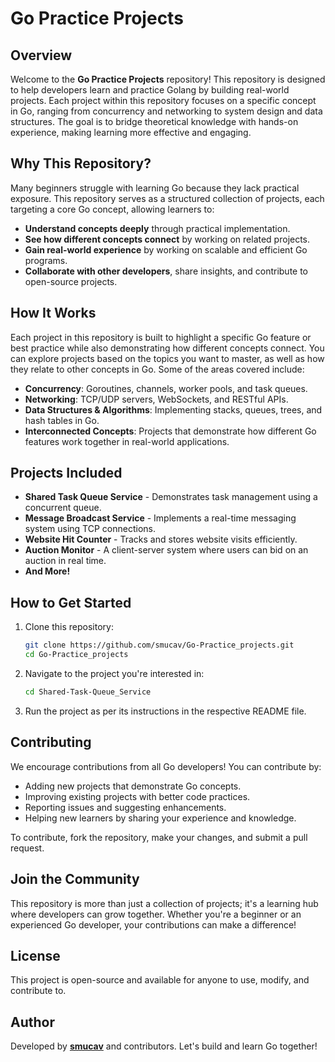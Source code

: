 # Go Practice Projects

## Overview
Welcome to the **Go Practice Projects** repository! This repository is designed to help developers learn and practice Golang by building real-world projects. Each project within this repository focuses on a specific concept in Go, ranging from concurrency and networking to system design and data structures. The goal is to bridge theoretical knowledge with hands-on experience, making learning more effective and engaging.

## Why This Repository?
Many beginners struggle with learning Go because they lack practical exposure. This repository serves as a structured collection of projects, each targeting a core Go concept, allowing learners to:
- **Understand concepts deeply** through practical implementation.
- **See how different concepts connect** by working on related projects.
- **Gain real-world experience** by working on scalable and efficient Go programs.
- **Collaborate with other developers**, share insights, and contribute to open-source projects.

## How It Works
Each project in this repository is built to highlight a specific Go feature or best practice while also demonstrating how different concepts connect. You can explore projects based on the topics you want to master, as well as how they relate to other concepts in Go. Some of the areas covered include:
- **Concurrency**: Goroutines, channels, worker pools, and task queues.
- **Networking**: TCP/UDP servers, WebSockets, and RESTful APIs.
- **Data Structures & Algorithms**: Implementing stacks, queues, trees, and hash tables in Go.
- **Interconnected Concepts**: Projects that demonstrate how different Go features work together in real-world applications.

## Projects Included
- **Shared Task Queue Service** - Demonstrates task management using a concurrent queue.
- **Message Broadcast Service** - Implements a real-time messaging system using TCP connections.
- **Website Hit Counter** - Tracks and stores website visits efficiently.
- **Auction Monitor** - A client-server system where users can bid on an auction in real time.
- **And More!**

## How to Get Started
1. Clone this repository:
   ```sh
   git clone https://github.com/smucav/Go-Practice_projects.git
   cd Go-Practice_projects
   ```
2. Navigate to the project you're interested in:
   ```sh
   cd Shared-Task-Queue_Service
   ```
3. Run the project as per its instructions in the respective README file.

## Contributing
We encourage contributions from all Go developers! You can contribute by:
- Adding new projects that demonstrate Go concepts.
- Improving existing projects with better code practices.
- Reporting issues and suggesting enhancements.
- Helping new learners by sharing your experience and knowledge.

To contribute, fork the repository, make your changes, and submit a pull request.

## Join the Community
This repository is more than just a collection of projects; it's a learning hub where developers can grow together. Whether you're a beginner or an experienced Go developer, your contributions can make a difference!

## License
This project is open-source and available for anyone to use, modify, and contribute to.

## Author
Developed by **[smucav](https://github.com/smucav)** and contributors. Let's build and learn Go together!


